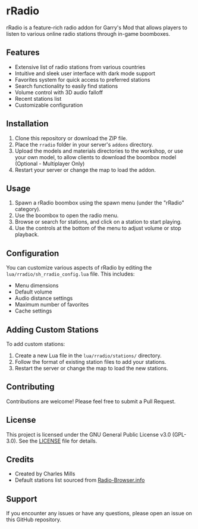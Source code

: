 # rRadio

rRadio is a feature-rich radio addon for Garry's Mod that allows players to listen to various online radio stations through in-game boomboxes.

## Features

- Extensive list of radio stations from various countries
- Intuitive and sleek user interface with dark mode support
- Favorites system for quick access to preferred stations
- Search functionality to easily find stations
- Volume control with 3D audio falloff
- Recent stations list
- Customizable configuration

## Installation

1. Clone this repository or download the ZIP file.
2. Place the `rradio` folder in your server's `addons` directory.
3. Upload the models and materials directories to the workshop, or use your own model, to allow clients to download the boombox model (Optional - Multiplayer Only)
5. Restart your server or change the map to load the addon.

## Usage

1. Spawn a rRadio boombox using the spawn menu (under the "rRadio" category).
2. Use the boombox to open the radio menu.
3. Browse or search for stations, and click on a station to start playing.
4. Use the controls at the bottom of the menu to adjust volume or stop playback.

## Configuration

You can customize various aspects of rRadio by editing the `lua/rradio/sh_rradio_config.lua` file. This includes:

- Menu dimensions
- Default volume
- Audio distance settings
- Maximum number of favorites
- Cache settings

## Adding Custom Stations

To add custom stations:

1. Create a new Lua file in the `lua/rradio/stations/` directory.
2. Follow the format of existing station files to add your stations.
3. Restart the server or change the map to load the new stations.

## Contributing

Contributions are welcome! Please feel free to submit a Pull Request.

## License

This project is licensed under the GNU General Public License v3.0 (GPL-3.0). See the [LICENSE](https://github.com/charles-mills/rRadio/blob/main/LICENSE) file for details.

## Credits

- Created by Charles Mills
- Default stations list sourced from [Radio-Browser.info](https://www.radio-browser.info/)

## Support

If you encounter any issues or have any questions, please open an issue on this GitHub repository.
